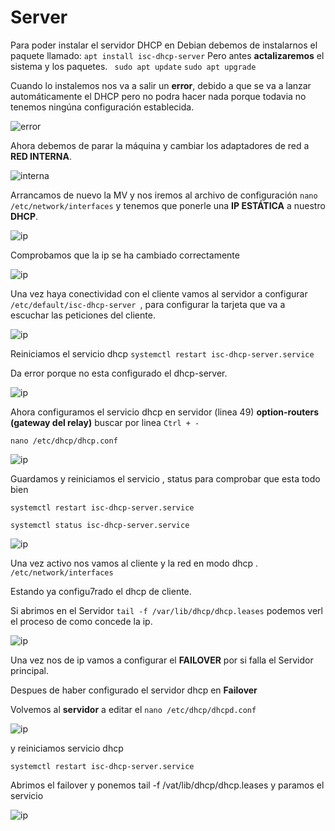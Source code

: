 # Server
Para poder instalar el servidor DHCP en Debian debemos de instalarnos el
paquete llamado:
`apt install isc-dhcp-server`
Pero antes **actalizaremos** el sistema y los paquetes.
` sudo apt update`
`sudo apt upgrade`

Cuando lo instalemos nos va a salir un **error**, debido a que se va a lanzar
automáticamente el DHCP pero no podra hacer nada porque todavia no tenemos
ningúna configuración establecida.

![error](img/1.png)

Ahora debemos de parar la máquina y cambiar los adaptadores de red a **RED
INTERNA**.

![interna](img/S1.png)

Arrancamos de nuevo la MV y nos iremos al archivo de configuración
`nano /etc/network/interfaces` y tenemos que ponerle una **IP ESTÁTICA** a nuestro
**DHCP**.

![ip](img/S2.png)

Comprobamos que la ip se ha cambiado  correctamente

![ip](img/S2.2.png)


Una vez haya conectividad con el cliente vamos al servidor a configurar `/etc/default/isc-dhcp-server `,
para configurar la tarjeta que va a escuchar las peticiones del cliente.

![ip](img/S3.png)

Reiniciamos el servicio dhcp
`systemctl restart isc-dhcp-server.service`

Da error porque no esta configurado el dhcp-server.

![ip](img/S4.png)

Ahora configuramos el servicio dhcp en servidor (linea 49)
**option-routers (gateway del relay)**
buscar por linea `Ctrl + -`

`nano /etc/dhcp/dhcp.conf`

![ip](img/S5.png)

Guardamos y reiniciamos el servicio , status para comprobar que esta todo bien

`systemctl restart isc-dhcp-server.service`

`systemctl status isc-dhcp-server.service`

![ip](img/S6.png)

Una vez activo nos vamos al cliente y la red en modo dhcp . 
`/etc/network/interfaces`

Estando ya configu7rado el dhcp de cliente.

Si abrimos en el Servidor
`tail -f /var/lib/dhcp/dhcp.leases`
podemos verl el proceso de como concede la ip.

![ip](img/S7.png)

Una vez nos de ip vamos a configurar el **FAILOVER** por si falla el Servidor principal.

Despues de haber configurado el servidor dhcp en **Failover**

Volvemos al **servidor** a editar el `nano /etc/dhcp/dhcpd.conf `

![ip](img/S8.png)

y reiniciamos servicio dhcp 

`systemctl restart isc-dhcp-server.service`

Abrimos el failover y ponemos tail -f /vat/lib/dhcp/dhcp.leases y paramos el servicio

![ip](img/S9.png)
